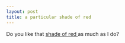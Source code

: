 ```yaml
---
layout: post
title: a particular shade of red 
---
```



Do you like that <a href="/projects/ict/">shade of red </a>as much as I do?
